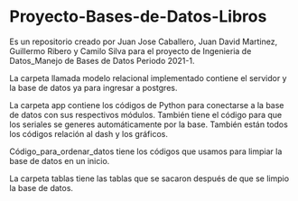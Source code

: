 # Proyecto-Bases-de-Datos-Libros
Es un repositorio creado por Juan Jose Caballero, Juan David Martinez, Guillermo Ribero y Camilo Silva para el proyecto de Ingenieria de Datos_Manejo de Bases de Datos Periodo 2021-1.

La carpeta llamada modelo relacional implementado contiene el servidor y la base de datos ya para ingresar a postgres. 

La carpeta app contiene los códigos de Python para conectarse a la base de datos con sus respectivos módulos. También tiene el código para que los seriales se generes automáticamente por la base. También están todos los códigos relación al dash y los gráficos. 

Código\_para\_ordenar\_datos tiene los códigos que usamos para limpiar la base de datos en un inicio. 

La carpeta tablas tiene las tablas que se sacaron después de que se limpio la base de datos.
